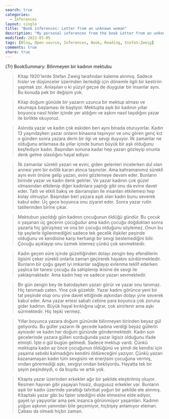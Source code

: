 ```yaml
---
search: true
categories: 
  - Inferences
layout: single
title: "Book inferences: Letter from an unknown woman"
description: "My personal inferences from the book Letter from an unknown woman"
modified: 2022-03-05
tags: [Blog, Open-source, Inferences, Book, Reading, Stefen-Zweig]
comments: true
share: true
---
```

(*Tr*) BookSummary: Bilinmeyen bir kadının mektubu

>Kitap 1920'lerde Stefan Zweig tarafından kaleme alınmış. Sadece hisler ve düşünceler üzerinden ilerlediği için dönemle ilgili bir kestirim yapmak zor. Anlaşılan o ki yüzyıl geçse de duygular bir insanlar aynı. Bu konuda pek bir değişim yok.

>Kitap doğum günüde bir yazarın uzunca bir mektup alması ve okumaya başlaması ile başlıyor. Mektupta aşık bir kadının yıllar boyunca nasıl hisler içinde yer aldığını ve aşkını nasıl taşıdığını yazar ile birlikte okuyoruz. 

>Aslında yazar ve kadın çok eskiden beri aynı binada oturuyorlar. Kadın 13 yaşındayken yazar onların binasına taşınıyor ve onu gören genç kız o günden sonra yazara derin bir ilgi ve sevgi duyuyor. İlk zamanlar ne olduğunu anlamasa da yıllar içinde bunun büyük bir aşk olduğunu keşfediyor kadın. Başından sonuna kadar hep yazarı gözleyip onunla denk gelme olasılığını hayal ediyor.

>İlk zamanlar sürekli yazarı ve evini, giden gelenleri incelerken dul olan annesi yeni bir evlilik kararı alınca taşınırlar. Ama kahramanımız sürekli aynı evin önüne gelip yazarı, evini gözlemeye devam eder. Bunların birinde yazar ve kadın denk gelirler. Ve yazar kadının çok güzel olmasından etkilenip diğer kadınlara yaptığı gibi onu da evine davet eder. Tatlı ve etkili bakış ve davranışları ile insanları etkilemesi hep kolay olmuştur. Başından beri yazara aşık olan kadın bunu severek kabul eder. Üç gece boyunca onu ziyaret eder. Sonra yazar rutin tatillerinden birine çıkar.

>Mektubun yazıldığı gün kadının çocuğunun öldüğü gündür. Bu çocuk o yaşanan üç gecenin çocuğudur ama kadın çocuğu doğduktan sonra yazarla hiç görüşmez ve ona bir çocuğu olduğunu söylemez. Onun bu tip şeylerle ilgilenmediğini sadece tek gecelik ilişkiler peşinde olduğunu ve kendisine karşı herhangi bir sevgi beslemediğini bilir. Çocuğu açıklayıp onu üzmek istemez çünkü çok sevmektedir. 

>Kadın geçen süre içinde güzelliğinden dolayı zengin bey efendilerin ilgisini çeker sürekli onlarla zaman geçirerek hayatını sürdürmektedir. Bunların bir çoğu gayet iyi imkanlar sağlayıp evlenme teklif ederken yaşlıca bir tanesi çocuğu da sahiplenip ikisine de sevgi ile yaklaşmaktadır. Ama kadın hep ve sadece yazarı sevmektedir.

>Bir gün zengin bey ile balodayken yazarı görür ve yazar onu tanımaz. Hiç tanımadı zaten. Yine çok güzeldir. Yazar kadını görünce yeni bir tat peşinde olup onu yine davet ettiğinde aşkından dolayı yine severek kabul eder. Ama yazar ertesi sabah cebine para koyunca çok zoruna gider kadının. Büyük hayal kırıklığına uğrar, çok sinirlenir ama aşkı sürmektedir. Hiç tepki vermez. 

>Yıllar boyunca yazara doğum gününde bilinmeyen birinden beyaz gül geliyordu. Bu güller yazarın ilk gecede kadına verdiği beyaz güllerin aynısıdır ve kadın her doğum gününde göndermektedir. Kadın son gecelerinde yazara gülleri sorduğunda yazar ilgisiz olduğunu ifade etmişti. İşte o gül bugün gelmedi. Sadece mektup vardı. Çünkü mektupta kadın az önce çocuğunun öldüğünü ve şimdi de kendisi için yaşama sebebi kalmadığını kendini öldüreceğini yazıyor. Çünkü yazarı kazanamayan kadın tüm sevgisini ve enerjisini çocuğuna vermiş, ondan göremediği aşkı, sevgiyi ondan bekliyordu. Hayatta tek bir şeyin peşindeydi, o da buydu ve artık yok.

>Kitapta yazar üzerinden erkekler ağır bir şekilde eleştirilmiş oluyor. Resmen hayvan gibi yaşayan hissiz, duygusuz erkekler var. Bunların aşık bir kadın üzerinde yarattığı tahribat yoğun bir şekilde ele alınmış. Kitaptaki yazar gibi bu tipler istediğini elde etmesine elde ediyor, gayet iyi yaşıyorlar ama pek insanca görünmüyor yaşamları. Kadının yoğun aşkının yanından bile geçemiyor, hiçbişey anlamıyor eleman. Çabası da olmadı hiçbir zaman.